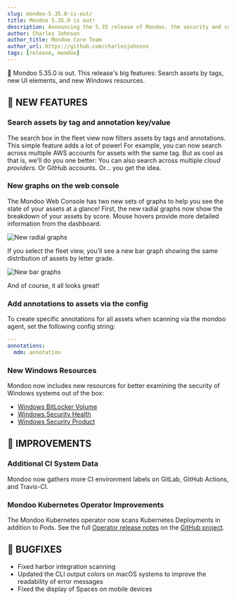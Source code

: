 ```yaml
---
slug: mondoo-5.35.0-is-out/
title: Mondoo 5.35.0 is out!
description: Announcing the 5.35 release of Mondoo, the security and compliance platform that prioritizes risks that matter most in your infrastructure.
author: Charles Johnson
author_title: Mondoo Core Team
author_url: https://github.com/charlesjohnson
tags: [release, mondoo]
---
```


🥳 Mondoo 5.35.0 is out. This release's big features: Search assets by tags, new UI elements, and new Windows resources.

## 🎉 NEW FEATURES

### **Search assets by tag and annotation key/value**

The search box in the fleet view now filters assets by tags and annotations. This simple feature adds a lot of power! For example, you can now search across multiple AWS accounts for assets with the same tag. But as cool as that is, we'll do you one better: You can also search across multiple _cloud providers._ Or GitHub accounts. Or... you get the idea.

### **New graphs on the web console**

The Mondoo Web Console has two new sets of graphs to help you see the state of your assets at a glance! First, the new radial graphs now show the breakdown of your assets by score. Mouse hovers provide more detailed information from the dashboard.

![New radial graphs](/img/releases/2022-04-19-mondoo-5.35.0-is-out/radials.png)

If you select the fleet view, you'll see a new bar graph showing the same distribution of assets by letter grade.

![New bar graphs](/img/releases/2022-04-19-mondoo-5.35.0-is-out/bars.png)

And of course, it all looks great!

### **Add annotations to assets via the config**

To create specific annotations for all assets when scanning via the mondoo agent, set the following config string:

```yaml
---
annotations:
  mdm: annotation
```

### **New Windows Resources**

Mondoo now includes new resources for better examining the security of Windows systems out of the box:

- [Windows BitLocker Volume](/mql/resources/os-pack/windows.bitlocker.volume/)
- [Windows Security Health](/mql/resources/os-pack/windows.security.health/)
- [Windows Security Product](/mql/resources/os-pack/windows.security.product/)

## 🧹 IMPROVEMENTS

### Additional CI System Data

Mondoo now gathers more CI environment labels on GitLab, GitHub Actions, and Travis-CI.

### Mondoo Kubernetes Operator Improvements

The Mondoo Kubernetes operator now scans Kubernetes Deployments in addition to Pods. See the full [Operator release notes](https://github.com/mondoohq/mondoo-operator/releases/tag/v0.2.4) on the [GitHub project](https://github.com/mondoohq/mondoo-operator).

## 🐛 BUGFIXES

- Fixed harbor integration scanning
- Updated the CLI output colors on macOS systems to improve the readability of error messages
- Fixed the display of Spaces on mobile devices
